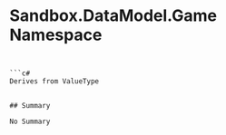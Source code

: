 # Sandbox.DataModel.Game Namespace

## 
```c#

```c#
Derives from ValueType
```
```

## Summary

No Summary
